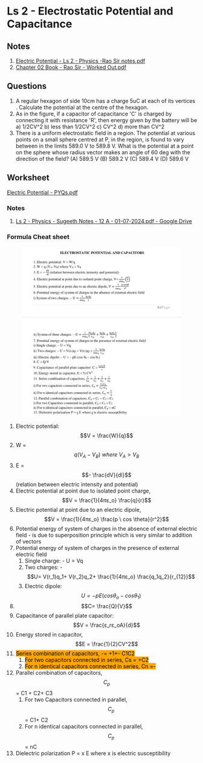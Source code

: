 # Ls 2 - Electrostatic Potential and Capacitance

## Notes

1. [Electric Potential - Ls 2 - Physics -Rao Sir notes.pdf](https://drive.google.com/file/d/1Tn4DNhD98rr3Mw0urekx2Fz\_KbbT7F9Q/view?usp=drive\_link)
2. [Chapter 02 Book - Rao Sir - Worked Out.pdf](https://drive.google.com/file/d/1TyJ30pi-AmrEuKONVO8EEHo8p1HfGyjo/view?usp=drive\_link)

## Questions
1. A regular hexagon of side 10cm has a charge 5uC at each of its vertices . Calculate the potential at the centre of the hexagon.
2. As in the figure, if a capacitor of capacitance 'C' is charged by connecting it with resistance 'R', then energy given by the battery will be 
   a) 1/2CV^2 
   b) less than 1/2CV^2 
   c) CV^2 
   d) more than CV^2
3. There is a uniform electrostatic field in a region. The potential at various points on a small sphere centred at P, in the region, is found to vary between in the limits 589.0 V to 589.8 V. What is the potential at a point on the sphere whose radius vector makes an angle of 60 deg with the direction of the field?
   (A) 589.5 V
   (B) 589.2 V
   (C) 589.4 V
   (D) 589.6 V

## Worksheet

[Electric Potential - PYQs.pdf](https://drive.google.com/open?id=1Tz1-IzpYjlP3zAp6BCWe8lbtCpm0n8GE\&usp=drive\_fs)

### Notes
1. [Ls 2 - Physics - Sugeeth Notes - 12 A - 01-07-2024.pdf - Google Drive](https://drive.google.com/file/d/1s9kYnjM-NvlqF-_vdA1LV8qhCpN0_Pu5/view?usp=drive_link)
### Formula Cheat sheet

<figure><img src="../../../../.gitbook/assets/Electrostatic Potential - Ls 2 - Physics - 12 A - Formula CheatSheet.jpg" alt=""><figcaption></figcaption></figure>

1. Electric potential: $$V = \frac{W}{q}$$
2. W = $$q (V_A-V_B) \ where \ V_A > V_B$$
3. E = $$- \frac{dV}{dl}$$ (relation between electric intensity and potential)
4. Electric potential at point due to isolated point charge, $$V = \frac{1}{4πε_o} \frac{q}{r}$$
5. Electric potential at point due to an electric dipole, $$V = \frac{1}{4πε_o} \frac{p \ cos \theta}{r^2}$$
6. Potential energy of system of charges in the absence of external electric field - is due to superposition principle which is very similar to addition of vectors
7. Potential energy of system of charges in the presence of external electric field
   1. Single charge: - U = Vq
   2. Two charges: -$$U= V(r_1)q_1+ V(r_2)q_2+ \frac{1}{4πε_o} \frac{q_1q_2}{r_{12}}$$
   3. Electric dipole: $$U =- pE (cos θ_o-cos θ_1)$$
8. $$C= \frac{Q}{V}$$
9. Capacitance of parallel plate capacitor: $$V = \frac{ε_rε_oA}{d}$$
10. Energy stored in capacitor, $$E = \frac{1}{2}CV^2$$
11. <mark style="background-color:orange;">Series combination of capacitors, -= +1+- C1C2</mark>
    1. <mark style="background-color:orange;">For two capacitors connected in series, Cs = +C2</mark>
    2. <mark style="background-color:orange;">For n identical capacitors connected in series, Cn =-</mark>
12. Parallel combination of capacitors, $$C_p$$ = C1 + C2+ C3
    1. For two Capacitors connected in parallel, $$C_p$$ = C1+ C2
    2. For n identical capacitors connected in parallel, $$C_p$$ = nC
13. Dielectric polarization P = x E where x is electric susceptibility
